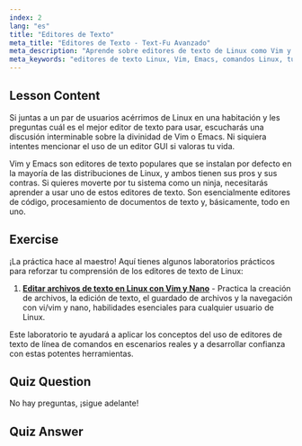 ```yaml
---
index: 2
lang: "es"
title: "Editores de Texto"
meta_title: "Editores de Texto - Text-Fu Avanzado"
meta_description: "Aprende sobre editores de texto de Linux como Vim y Emacs. Descubre sus usos e importancia para la navegación del sistema. ¡Comienza tu viaje con los editores de texto de Linux!"
meta_keywords: "editores de texto Linux, Vim, Emacs, comandos Linux, tutorial Linux, Linux para principiantes, guía Linux"
---
```


## Lesson Content

Si juntas a un par de usuarios acérrimos de Linux en una habitación y les preguntas cuál es el mejor editor de texto para usar, escucharás una discusión interminable sobre la divinidad de Vim o Emacs. Ni siquiera intentes mencionar el uso de un editor GUI si valoras tu vida.

Vim y Emacs son editores de texto populares que se instalan por defecto en la mayoría de las distribuciones de Linux, y ambos tienen sus pros y sus contras. Si quieres moverte por tu sistema como un ninja, necesitarás aprender a usar uno de estos editores de texto. Son esencialmente editores de código, procesamiento de documentos de texto y, básicamente, todo en uno.

## Exercise

¡La práctica hace al maestro! Aquí tienes algunos laboratorios prácticos para reforzar tu comprensión de los editores de texto de Linux:

1. **[Editar archivos de texto en Linux con Vim y Nano](https://labex.io/es/labs/comptia-edit-text-files-in-linux-with-vim-and-nano-591076)** - Practica la creación de archivos, la edición de texto, el guardado de archivos y la navegación con vi/vim y nano, habilidades esenciales para cualquier usuario de Linux.

Este laboratorio te ayudará a aplicar los conceptos del uso de editores de texto de línea de comandos en escenarios reales y a desarrollar confianza con estas potentes herramientas.

## Quiz Question

No hay preguntas, ¡sigue adelante!

## Quiz Answer
